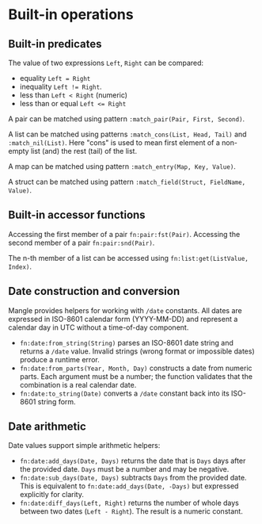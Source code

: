 # Built-in operations

## Built-in predicates

The value of two expressions `Left`, `Right` can be compared:

- equality `Left = Right`
- inequality `Left != Right`.
- less than `Left < Right` (numeric)
- less than or equal `Left <= Right`

A pair can be matched using pattern `:match_pair(Pair, First, Second)`.

A list can be matched using patterns 
`:match_cons(List, Head, Tail)` and `:match_nil(List)`. Here "cons" is
used to mean first element of a non-empty list (and) the rest (tail) of the
list.

A map can be matched using pattern `:match_entry(Map, Key, Value)`.

A struct can be matched using pattern `:match_field(Struct, FieldName, Value)`.

## Built-in accessor functions

Accessing the first member of a pair `fn:pair:fst(Pair)`. Accessing the second member of a pair `fn:pair:snd(Pair)`.

The n-th member of a list can be accessed using `fn:list:get(ListValue, Index)`.

## Date construction and conversion

Mangle provides helpers for working with `/date` constants.  All dates are
expressed in ISO-8601 calendar form (YYYY-MM-DD) and represent a calendar day in
UTC without a time-of-day component.

- `fn:date:from_string(String)` parses an ISO-8601 date string and returns a
  `/date` value.  Invalid strings (wrong format or impossible dates) produce a
  runtime error.
- `fn:date:from_parts(Year, Month, Day)` constructs a date from numeric parts.
  Each argument must be a number; the function validates that the combination is
  a real calendar date.
- `fn:date:to_string(Date)` converts a `/date` constant back into its ISO-8601
  string form.

## Date arithmetic

Date values support simple arithmetic helpers:

- `fn:date:add_days(Date, Days)` returns the date that is `Days` days after the
  provided date.  `Days` must be a number and may be negative.
- `fn:date:sub_days(Date, Days)` subtracts `Days` from the provided date.  This
  is equivalent to `fn:date:add_days(Date, -Days)` but expressed explicitly for
  clarity.
- `fn:date:diff_days(Left, Right)` returns the number of whole days between two
  dates (`Left - Right`).  The result is a numeric constant.
